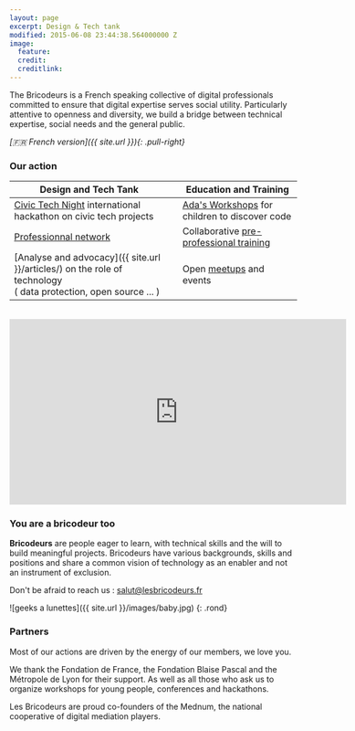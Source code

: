 ```yaml
---
layout: page
excerpt: Design & Tech tank
modified: 2015-06-08 23:44:38.564000000 Z
image:
  feature: 
  credit: 
  creditlink: 
---
```


The Bricodeurs is a French speaking collective of digital professionals committed to ensure that digital expertise serves social utility. Particularly attentive to openness and diversity, we build a bridge between technical expertise, social needs and the general public.

_[:fr: French version]({{ site.url }}){: .pull-right}_


### Our action

| Design and Tech Tank	| | Education and Training	|
|---	|--- |---	|
|[Civic Tech Night](https://nuitcodecitoyen.org) international hackathon on civic tech projects 	| | [Ada's Workshops]({{site.url}}/AteliersdAda/) for children to discover code |
| [Professionnal network](https://join.slack.com/t/bricodeurs/shared_invite/enQtMjk4MDg1NTIxMDI4LWU1MjRhMjlmYmYyYmM3MGRhNjg3YjIzMGRiMzk0YjE4OTYyYzUxZWFkMDE1MTZiZTRiOTBhYTA4YTQ5YTA2NTY)  	| | Collaborative [pre-professional training]({{site.url}}/preecoledunumerique/) 	|
|[Analyse and advocacy]({{ site.url }}/articles/) on the role of technology <br>( data protection, open source ... ) 	| | Open [meetups](https://pro.meetup.com/fr-FR/pro/les-bricodeurs/) and events	|

<br>
<div><iframe src="https://www.facebook.com/plugins/video.php?href=https%3A%2F%2Fwww.facebook.com%2Flesbricodeurs%2Fvideos%2F290466934626200%2F&show_text=0&width=590" width="590" height="325" style="border:none;overflow:hidden;display:block;margin:0 auto" scrolling="no" frameborder="0" allowTransparency="true" allowFullScreen="true"></iframe></div>	

### You are a bricodeur too

**Bricodeurs** are people eager to learn, with technical skills and the will to build meaningful projects. Bricodeurs have various backgrounds, skills and positions and share a common vision of technology as an enabler and not an instrument of exclusion.

Don't be afraid to reach us :  <a href="mailto:salut@lesbricodeurs.fr">salut@lesbricodeurs.fr</a>

![geeks a lunettes]({{ site.url }}/images/baby.jpg)
{: .rond}

### Partners

Most of our actions are driven by the energy of our members, we love you.

We thank the Fondation de France, the Fondation Blaise Pascal and the Métropole de Lyon for their support. As well as all those who ask us to organize workshops for young people, conferences and hackathons.

Les Bricodeurs are proud co-founders of the Mednum, the national cooperative of digital mediation players.